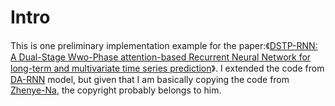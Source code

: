 # Intro

This is one preliminary implementation example for the paper:《[DSTP-RNN: A Dual-Stage Wwo-Phase attention-based Recurrent Neural Network for long-term and multivariate time series prediction](https://www.sciencedirect.com/science/article/pii/S0957417419307997?via%3Dihub)》. I extended the code from [DA-RNN](https://arxiv.org/abs/1704.02971) model, but given that I am basically copying the code from [Zhenye-Na](https://github.com/Zhenye-Na/DA-RNN), the copyright probably belongs to him.
